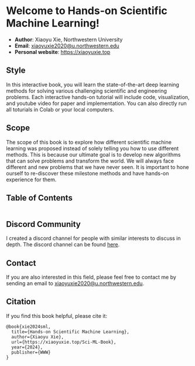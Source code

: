# Welcome to Hands-on Scientific Machine Learning!

- **Author**: Xiaoyu Xie, Northwestern University
- **Email**: xiaoyuxie2020@u.northwestern.edu
- **Personal website**: https://xiaoyuxie.top

## Style

In this interactive book, you will learn the state-of-the-art deep learning methods for solving various challenging scientific and engineering problems. Each interactive hands-on tutorial will include code, visualization, and youtube video for paper and implementation. You can also directly run all toturials in Colab or your local computers.

## Scope

The scope of this book is to explore how different scientific machine learning was proposed instead of solely telling you how to use different methods. This is because our ultimate goal is to develop new algorithms that can solve problems and transform the world. We will always face different and new problems that we have never seen. It is important to hone ourself to re-discover these milestone methods and have hands-on experience for them.

## Table of Contents
```{tableofcontents}
```

## Discord Community
I created a discord channel for people with similar interests to discuss in depth. The discord channel can be found [here](https://discord.gg/QBEeVmG3).

## Contact
If you are also interested in this field, please feel free to contact me by sending an email to xiaoyuxie2020@u.northwestern.edu. 

## Citation
If you find this book helpful, please cite it:
```
@book{xie2024sml,
  title={Hands-on Scientific Machine Learning},
  author={Xiaoyu Xie},
  url={https://xiaoyuxie.top/Sci-ML-Book},
  year={2024},
  publisher={WWW}
}
```